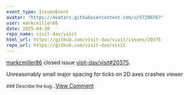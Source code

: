 ```yaml
---
event_type: IssuesEvent
avatar: "https://avatars.githubusercontent.com/u/5720676?"
user: markcmiller86
date: 2025-04-28
repo_name: visit-dav/visit
html_url: https://github.com/visit-dav/visit/issues/20375
repo_url: https://github.com/visit-dav/visit
---
```


<a href='https://github.com/markcmiller86' target='_blank'>markcmiller86</a> closed issue <a href='https://github.com/visit-dav/visit/issues/20375' target='_blank'>visit-dav/visit#20375</a>.

<p>Unreasonably small major spacing for ticks on 2D axes crashes viewer</p><small>### Describe the bug...</small><a href='https://github.com/visit-dav/visit/issues/20375' target='_blank'>View Comment</a>